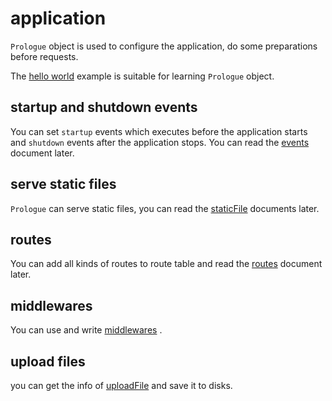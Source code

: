 # application

`Prologue` object is used to configure the application, do some preparations before requests.

The [hello world](https://github.com/planety/prologue/blob/devel/examples/helloworld/app.nim) example is 
suitable for learning `Prologue` object.

## startup and shutdown events

You can set `startup` events which executes before the application starts and `shutdown` events after
the application stops. You can read the [events](https://planety.github.io/prologue/event) document later.

## serve static files

`Prologue` can serve static files, you can read the [staticFile](https://planety.github.io/prologue/staticfiles) documents later.

## routes

You can add all kinds of routes to route table and read the [routes](https://planety.github.io/prologue/route) document later.

## middlewares

You can use and write [middlewares](https://planety.github.io/prologue/middleware) .

## upload files

you can get the info of [uploadFile](https://planety.github.io/prologue/uploadfile) and save it to disks.

